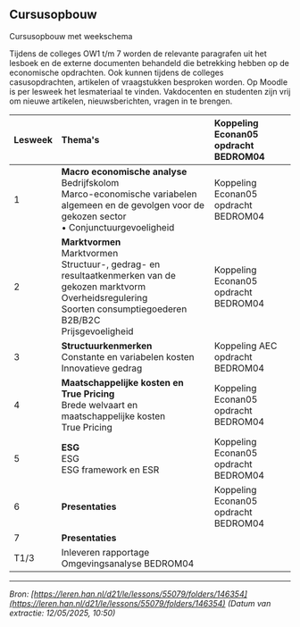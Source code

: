 ## Cursusopbouw

Cursusopbouw met weekschema

Tijdens de colleges OW1 t/m 7 worden de relevante paragrafen uit het lesboek en de externe documenten behandeld die betrekking hebben op de economische opdrachten. Ook kunnen tijdens de colleges casusopdrachten, artikelen of vraagstukken besproken worden. Op Moodle is per lesweek het lesmateriaal te vinden. Vakdocenten en studenten zijn vrij om nieuwe artikelen, nieuwsberichten, vragen in te brengen.

| Lesweek | Thema's                                                                                                                                                                                               | Koppeling Econan05 opdracht BEDROM04 |
| :------ | :---------------------------------------------------------------------------------------------------------------------------------------------------------------------------------------------------- | :----------------------------------- |
| 1       | **Macro economische analyse** <br> Bedrijfskolom <br> Marco-economische variabelen algemeen en de gevolgen voor de gekozen sector <br> • Conjunctuurgevoeligheid                                      | Koppeling Econan05 opdracht BEDROM04 |
| 2       | **Marktvormen** <br> Marktvormen <br> Structuur-, gedrag- en resultaatkenmerken van de gekozen marktvorm <br> Overheidsregulering <br> Soorten consumptiegoederen <br> B2B/B2C <br> Prijsgevoeligheid | Koppeling Econan05 opdracht BEDROM04 |
| 3       | **Structuurkenmerken** <br> Constante en variabelen kosten <br> Innovatieve gedrag                                                                                                                    | Koppeling AEC opdracht BEDROM04      |
| 4       | **Maatschappelijke kosten en True Pricing** <br> Brede welvaart en maatschappelijke kosten <br> True Pricing                                                                                          | Koppeling Econan05 opdracht BEDROM04 |
| 5       | **ESG** <br> ESG <br> ESG framework en ESR                                                                                                                                                            | Koppeling Econan05 opdracht BEDROM04 |
| 6       | **Presentaties**                                                                                                                                                                                      | Koppeling Econan05 opdracht BEDROM04 |
| 7       | **Presentaties**                                                                                                                                                                                      |                                      |
| T1/3    | Inleveren rapportage Omgevingsanalyse BEDROM04                                                                                                                                                        |                                      |

---

_Bron: [https://leren.han.nl/d21/le/lessons/55079/folders/146354](https://leren.han.nl/d21/le/lessons/55079/folders/146354)_
_(Datum van extractie: 12/05/2025, 10:50)_
